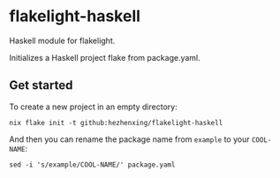 # flakelight-haskell

Haskell module for flakelight.

Initializes a Haskell project flake from package.yaml.

## Get started

To create a new project in an empty directory:

```shell
nix flake init -t github:hezhenxing/flakelight-haskell
```

And then you can rename the package name from `example` to your `COOL-NAME`:

```shell
sed -i 's/example/COOL-NAME/' package.yaml
```

